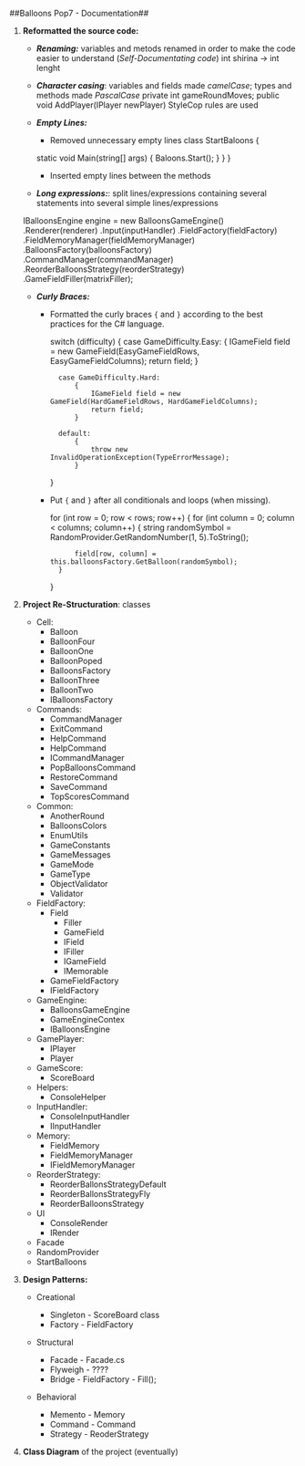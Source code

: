 ##Balloons Pop7 - Documentation##

1.  **Reformatted the source code:**

	+ ***Renaming:*** variables and metods renamed in order to make the code easier to understand (*Self-Documentating code*)
	int shirina -> int lenght 

	+ ***Character casing***: variables and fields made *camelCase*; types and methods made *PascalCase*
	private int gameRoundMoves;
	public void AddPlayer(IPlayer newPlayer)
	StyleCop rules are used

	+ ***Empty Lines:***
		+ Removed unnecessary empty lines
		  class StartBaloons
    {

        static void Main(string[] args)
        {
            Baloons.Start();
        }
    }
}

		+ Inserted empty lines between the methods

	+ ***Long expressions:***: split lines/expressions containing several statements into several simple lines/expressions

	IBalloonsEngine engine = new BalloonsGameEngine()
                .Renderer(renderer)
                .Input(inputHandler)
                .FieldFactory(fieldFactory)
                .FieldMemoryManager(fieldMemoryManager)
                .BalloonsFactory(balloonsFactory)
                .CommandManager(commandManager)
                .ReorderBalloonsStrategy(reorderStrategy)
                .GameFieldFiller(matrixFiller);

	+ ***Curly Braces:***
		+ Formatted the curly braces `{` and `}` according to the best practices for the C# language.

		  switch (difficulty)
            {
                case GameDifficulty.Easy:
                    {
                        IGameField field = new GameField(EasyGameFieldRows, EasyGameFieldColumns);
                        return field;
                    }

                case GameDifficulty.Hard:
                    {
                        IGameField field = new GameField(HardGameFieldRows, HardGameFieldColumns);
                        return field;
                    }

                default:
                    {
                        throw new InvalidOperationException(TypeErrorMessage);
                    }
            }

		+ Put `{` and `}` after all conditionals and loops (when missing).

		  for (int row = 0; row < rows; row++)
            {
                for (int column = 0; column < columns; column++)
                {
                    string randomSymbol = RandomProvider.GetRandomNumber(1, 5).ToString();

                    field[row, column] = this.balloonsFactory.GetBalloon(randomSymbol);
                }
            }

2. **Project Re-Structuration**: classes

	+ Cell:
		+ Balloon
		+ BalloonFour
		+ BalloonOne
		+ BalloonPoped
		+ BalloonsFactory
		+ BalloonThree
		+ BalloonTwo
		+ IBalloonsFactory
	+ Commands:
		+ CommandManager
		+ ExitCommand
		+ HelpCommand
		+ HelpCommand
		+ ICommandManager
		+ PopBalloonsCommand
		+ RestoreCommand
		+ SaveCommand
		+ TopScoresCommand
	+ Common:
		+ AnotherRound
		+ BalloonsColors
		+ EnumUtils
		+ GameConstants
		+ GameMessages
		+ GameMode
		+ GameType
		+ ObjectValidator
		+ Validator
	+ FieldFactory:
		+ Field
		  + Filler
		  + GameField
		  + IField
		  + IFiller
		  + IGameField
		  + IMemorable
		+ GameFieldFactory
		+ IFieldFactory
	+ GameEngine:
		+ BalloonsGameEngine
		+ GameEngineContex
		+ IBalloonsEngine
	+ GamePlayer:
		+ IPlayer
		+ Player
	+ GameScore:
		+ ScoreBoard
	+ Helpers:
		+ ConsoleHelper
	+ InputHandler:
		+ ConsoleInputHandler
		+ IInputHandler
	+ Memory:
		+ FieldMemory
		+ FieldMemoryManager
		+ IFieldMemoryManager
	+ ReorderStrategy:
		+ ReorderBallonsStrategyDefault
		+ ReorderBallonsStrategyFly
		+ ReorderBalloonsStrategy
	+ UI
	    + ConsoleRender
		+ IRender
	+ Facade
	+ RandomProvider
	+ StartBalloons

3. **Design Patterns:**

	+	Creational
		+	Singleton - ScoreBoard class
		+   Factory - FieldFactory

	+	Structural
		+	Facade - Facade.cs
		+   Flyweigh - ????
		+   Bridge - FieldFactory - Fill();

	+	Behavioral
		+	Memento - Memory
		+   Command - Command
		+   Strategy - ReoderStrategy

4. **Class Diagram** of the project (eventually)